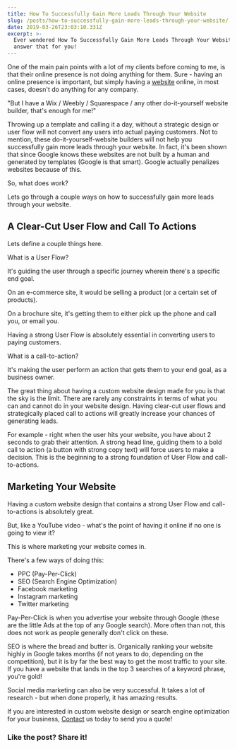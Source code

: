```yaml
---
title: How To Successfully Gain More Leads Through Your Website
slug: /posts/how-to-successfully-gain-more-leads-through-your-website/
date: 2019-03-26T23:03:10.331Z
excerpt: >-
  Ever wondered How To Successfully Gain More Leads Through Your Website? We
  answer that for you!
---
```

One of the main pain points with a lot of my clients before coming to me, is that their online presence is not doing anything for them. Sure - having an online presence is important,<!--more--> but simply having a <a href="https://infused.agency/">website</a> online, in most cases, doesn't do anything for any company.

"But I have a Wix / Weebly / Squarespace / any other do-it-yourself website builder, that's enough for me!"

Throwing up a template and calling it a day, without a strategic design or user flow will not convert any users into actual paying customers. Not to mention, these do-it-yourself-website builders will not help you successfully gain more leads through your website. In fact, it's been shown that since Google knows these websites are not built by a human and generated by templates (Google is that smart). Google actually penalizes websites because of this.

So, what does work?

Lets go through a couple ways on how to successfully gain more leads through your website.

<h2>A Clear-Cut User Flow and Call To Actions</h2>

Lets define a couple things here.

What is a User Flow?

It's guiding the user through a specific journey wherein there's a specific end goal.

On an e-commerce site, it would be selling a product (or a certain set of products).

On a brochure site, it's getting them to either pick up the phone and call you, or email you.

Having a strong User Flow is absolutely essential in converting users to paying customers.

What is a call-to-action?

It's making the user perform an action that gets them to your end goal, as a business owner.

The great thing about having a custom website design made for you is that the sky is the limit. There are rarely any constraints in terms of what you can and cannot do in your website design. Having clear-cut user flows and strategically placed call to actions will greatly increase your chances of generating leads.

For example - right when the user hits your website, you have about 2 seconds to grab their attention. A strong head line, guiding them to a bold call to action (a button with strong copy text) will force users to make a decision. This is the beginning to a strong foundation of User Flow and call-to-actions.

<h2>Marketing Your Website</h2>

Having a custom website design that contains a strong User Flow and call-to-actions is absolutely great.

But, like a YouTube video - what's the point of having it online if no one is going to view it?

This is where marketing your website comes in.

There's a few ways of doing this:

<ul>
 	<li>PPC (Pay-Per-Click)</li>
 	<li>SEO (Search Engine Optimization)</li>
 	<li>Facebook marketing</li>
 	<li>Instagram marketing</li>
 	<li>Twitter marketing</li>
</ul>

Pay-Per-Click is when you advertise your website through Google (these are the little Ads at the top of any Google search). More often than not, this does not work as people generally don't click on these.

SEO is where the bread and butter is. Organically ranking your website highly in Google takes months (if not years to do, depending on the competition), but it is by far the best way to get the most traffic to your site. If you have a website that lands in the top 3 searches of a keyword phrase, you're gold!

Social media marketing can also be very successful. It takes a lot of research - but when done properly, it has amazing results.

If you are interested in custom website design or search engine optimization for your business, <a href="https://infused.agency/contact/">Contact</a> us today to send you a quote!

<h3>Like the post? Share it!</h3>
